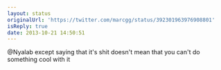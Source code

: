 ```yaml
---
layout: status
originalUrl: 'https://twitter.com/marcgg/status/392301963976908801'
isReply: true
date: 2013-10-21 14:50:51
---
```


@Nyalab except saying that it's shit doesn't mean that you can't do something cool with it
